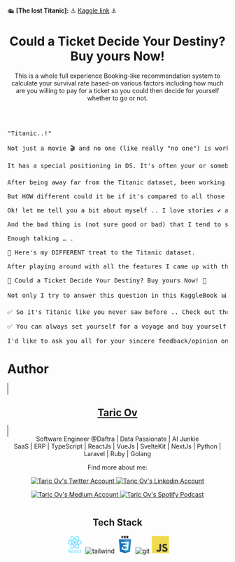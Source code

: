 🛳 **[The lost Titanic]:** ⚓️ [Kaggle link](https://www.kaggle.com/code/taricov/could-a-ticket-decide-your-destiny-buy-yours-now) ⚓️

<h1 align="center">Could a Ticket Decide Your Destiny? Buy yours Now!</h1>
<div align="center">
This is a whole full experience Booking-like recommendation system to calculate your survival rate based-on various factors including how much are you willing to pay for a ticket so you could then decide for yourself whether to go or not.
</div>

<br/>
<br/>

<pre>

"Titanic..!"

Not just a movie 🎬 and no one (like really "no one") is working in Data science and does not know what that word means or indicates!

It has a special positioning in DS. It's often your or somebody else's kick-off in the field ⚽️

After being away far from the Titanic dataset, been working on other projects, I finally decided to do it again " … yet this time should be different" I said to myself 😄

But HOW different could it be if it's compared to all those people who really did great jobs analyzing Titanic?

Ok! let me tell you a bit about myself .. I love stories ✔️ and am a question-oriented guy ✔️ who always likes to ask .. like ask a lot!

And the bad thing is (not sure good or bad) that I tend to sub-questionize my question (Mitosis) till I get it down to a really interesting question that would provide me "OK, Buddy, we got it!" to stop asking and start seeking an answer.

Enough talking … .

🔹 Here's my DIFFERENT treat to the Titanic dataset.

After playing around with all the features I came up with the following question:

🔶 Could a Ticket Decide Your Destiny? Buy yours Now! 🔶

Not only I try to answer this question in this KaggleBook 📊 but also I've created an engaging Experience 💪 It's a Simulating Web App to **storytelling *my findings (This is my big deal*)

✅ So it's Titanic like you never saw before .. Check out the NoteBook

✅ You can always set yourself for a voyage and buy yourself a ticket through this Website

I'd like to ask you all for your sincere feedback/opinion on that project and if there are any suggestions to improve the User Experience that would be really appreciated ❤️
</pre>


# Author

<a href="https://twitter.com/taricov" style="font-size:15px;padding: 4px 2px;background: gray">
  <h2 align="center" >Taric Ov</h2>
</a>

<div align="center">
Software Engineer @Daftra | Data Passionate | AI Junkie <br/>SaaS | ERP | TypeScript | ReactJs | VueJs | SvelteKit | NextJs | Python | Laravel | Ruby | Golang
</p>

Find more about me:

<div align="center">

  <a href="https://twitter.com/taric_ov">
    <img src="https://img.shields.io/twitter/follow/taric_ov?style=social" alt="Taric Ov's Twitter Account" />
  </a>

  <a href="https://linkedin.com/in/taricov">
    <img src="https://img.shields.io/badge/Taric%20Ov-0077B5?style=flat&logo=linkedin&logoColor=fff" alt="Taric Ov's Linkedin Account"/>
  </a>
  
  <a href="https://taric-ov.medium.com/">
    <img src="https://img.shields.io/badge/Taric%20Ov-fff?style=flat&logo=medium&logoColor=000" alt="Taric Ov's Medium Account" />
  </a>
  
  <p align="center" style="display:inline-block">
     <a href="https://podcasters.spotify.com/pod/show/thesamuraination">
    <img src="https://img.shields.io/badge/Taric%20Ov-1DB954?style=flat&logo=spotify&logoColor=white" alt="Taric Ov's Spotify Podcast" />
  </a>
  </p>
  
</div>




## Tech Stack
   
   
<img src="https://raw.githubusercontent.com/devicons/devicon/master/icons/react/react-original-wordmark.svg" alt="react" width="40" height="40"/> 
   
<img src="https://www.vectorlogo.zone/logos/tailwindcss/tailwindcss-icon.svg" alt="tailwind" width="40" height="40"/>

 <img src="https://raw.githubusercontent.com/devicons/devicon/master/icons/css3/css3-original-wordmark.svg" alt="css3" width="40" height="40"/>
   
<img src="https://www.vectorlogo.zone/logos/git-scm/git-scm-icon.svg" alt="git" width="40" height="40"/> 
   
<img src="https://raw.githubusercontent.com/devicons/devicon/master/icons/javascript/javascript-original.svg" alt="javascript" width="40" height="40"/>
   
   

</div>


